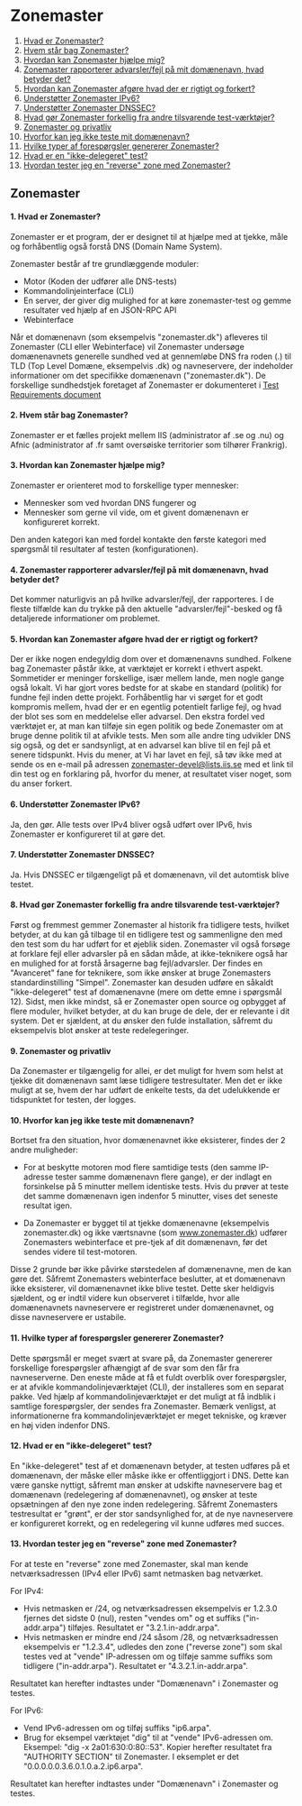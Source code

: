 Zonemaster
==========

1. [Hvad er Zonemaster?](#q1)
2. [Hvem står bag Zonemaster?](#q2)
3. [Hvordan kan Zonemaster hjælpe mig?](#q3)
4. [Zonemaster rapporterer advarsler/fejl på mit domænenavn, hvad betyder det?](#q4)
5. [Hvordan kan Zonemaster afgøre hvad der er rigtigt og forkert?](#q5)
6. [Understøtter Zonemaster IPv6?](#q6)
7. [Understøtter Zonemaster DNSSEC?](#q7) 
8. [Hvad gør Zonemaster forkellig fra andre tilsvarende test-værktøjer?](#q8)
9. [Zonemaster og privatliv](#q9)
10. [Hvorfor kan jeg ikke teste mit domænenavn?](#q10)
11. [Hvilke typer af forespørgsler genererer Zonemaster?](#q11)
12. [Hvad er en "ikke-delegeret" test?](#undelegated)
13. [Hvordan tester jeg en "reverse" zone med Zonemaster?](#q13)

Zonemaster
----------
#### 1. Hvad er Zonemaster? <a name="q1"></a>
Zonemaster er et program, der er designet til at hjælpe med at tjekke, måle
og forhåbentlig også forstå DNS (Domain Name System).

Zonemaster består af tre grundlæggende moduler:

  - Motor (Koden der udfører alle DNS-tests)
  - Kommandolinjeinterface (CLI)
  - En server, der giver dig mulighed for at køre zonemaster-test og gemme resultater ved hjælp af en JSON-RPC API
  - Webinterface 

Når et domænenavn (som eksempelvis "zonemaster.dk") afleveres til Zonemaster (CLI eller
Webinterface) vil Zonemaster undersøge domænenavnets generelle sundhed ved at gennemløbe
DNS fra roden (.) til TLD (Top Level Domæne, eksempelvis .dk) og navneservere, der indeholder
informationer om det specifikke domænenavn ("zonemaster.dk"). De forskellige sundhedstjek
foretaget af Zonemaster er dokumenteret i [Test Requirements document](https://github.com/zonemaster/zonemaster/blob/master/docs/requirements/TestRequirements.md)

#### 2. Hvem står bag Zonemaster? <a name="q2"></a>
Zonemaster er et fælles projekt mellem IIS (administrator af .se og .nu) og Afnic
(administrator af .fr samt oversøiske territorier som tilhører Frankrig).

#### 3. Hvordan kan Zonemaster hjælpe mig? <a name="q3"></a>
Zonemaster er orienteret mod to forskellige typer mennesker:

  - Mennesker som ved hvordan DNS fungerer og
  - Mennesker som gerne vil vide, om et givent domænenavn er konfigureret korrekt.

Den anden kategori kan med fordel kontakte den første kategori med spørgsmål til
resultater af testen (konfigurationen).

#### 4. Zonemaster rapporterer advarsler/fejl på mit domænenavn, hvad betyder det? <a name="q4"></a>
Det kommer naturligvis an på hvilke advarsler/fejl, der rapporteres. I de fleste
tilfælde kan du trykke på den aktuelle "advarsler/fejl"-besked og få detaljerede
informationer om problemet.

#### 5. Hvordan kan Zonemaster afgøre hvad der er rigtigt og forkert? <a name="q5"></a>
Der er ikke nogen endegyldig dom over et domænenavns sundhed. Folkene bag Zonemaster påstår ikke,
at værktøjet er korrekt i ethvert aspekt. Sommetider er meninger forskellige, især mellem lande,
men nogle gange også lokalt. Vi har gjort vores bedste for at skabe en standard (politik)
for fundne fejl inden dette projekt. Forhåbentlig har vi sørget for et godt kompromis mellem,
hvad der er en egentlig potentielt farlige fejl, og hvad der blot ses som en meddelelse eller
advarsel. Den ekstra fordel ved værktøjet er, at man kan tilføje sin egen politik og bede
Zonemaster om at bruge denne politik til at afvikle tests.
Men som alle andre ting udvikler DNS sig også, og det er sandsynligt, at en advarsel kan blive
til en fejl på et senere tidspunkt. Hvis du mener, at Vi har lavet en fejl, så tøv ikke med at
sende os en e-mail på adressen zonemaster-devel@lists.iis.se med et link til din test
og en forklaring på, hvorfor du mener, at resultatet viser noget, som du anser forkert.

#### 6. Understøtter Zonemaster IPv6? <a name="q6"></a>
Ja, den gør. Alle tests over IPv4 bliver også udført over IPv6, hvis Zonemaster
er konfigureret til at gøre det.

#### 7. Understøtter Zonemaster DNSSEC? <a name="q7"></a>
Ja. Hvis DNSSEC er tilgængeligt på et domænenavn, vil det automtisk blive testet.

#### 8. Hvad gør Zonemaster forkellig fra andre tilsvarende test-værktøjer? <a name="q8"></a>
Først og fremmest gemmer Zonemaster al historik fra tidligere tests, hvilket betyder, at du kan
gå tilbage til en tidligere test og sammenligne den med den test som du har udført for
et øjeblik siden.
Zonemaster vil også forsøge at forklare fejl eller advarsler på en sådan måde, at ikke-teknikere
også har en mulighed for at forstå årsagerne bag fejl/advarsler.
Der findes en "Avanceret" fane for teknikere, som ikke ønsker at bruge Zonemasters
standardinstilling "Simpel".
Zonemaster kan desuden udføre en såkaldt "ikke-delegeret" test af domænenavne (mere om dette
emne i spørgsmål 12).
Sidst, men ikke mindst, så er Zonemaster open source og opbygget af flere moduler, hvilket
betyder, at du kan bruge de dele, der er relevante i dit system. Det er sjældent, at du
ønsker den fulde installation, såfremt du eksempelvis blot ønsker at teste redelegeringer.

#### 9. Zonemaster og privatliv <a name="q9"></a>
Da Zonemaster er tilgængelig for allei, er det muligt for hvem som helst at tjekke dit
domænenavn samt læse tidligere testresultater. Men det er ikke muligt at se, hvem der
har udført de enkelte tests, da det udelukkende er tidspunktet for testen, der logges.

#### 10. Hvorfor kan jeg ikke teste mit domænenavn? <a name="q10"></a>
Bortset fra den situation, hvor domænenavnet ikke eksisterer, findes der 2 andre muligheder:

  - For at beskytte motoren mod flere samtidige tests (den samme IP-adresse tester
    samme domænenavn flere gange), er der indlagt en forsinkelse på 5 minutter mellem
    identiske tests. Hvis du prøver at teste det samme domænenavn igen indenfor 5 minutter,
    vises det seneste resultat igen.

  - Da Zonemaster er bygget til at tjekke domænenavne (eksempelvis zonemaster.dk) og ikke
    værtsnavne (som www.zonemaster.dk) udfører Zonemasters webinterface et pre-tjek af dit
    domænenavn, før det sendes videre til test-motoren.

Disse 2 grunde bør ikke påvirke størstedelen af domænenavne, men de kan gøre det. Såfremt
Zonemasters webinterface beslutter, at et domænenavn ikke eksisterer, vil domænenavnet
ikke blive testet. Dette sker heldigvis sjældent, og er indtil videre kun observeret i
tilfælde, hvor alle domænenavnets navneservere er registreret under domænenavnet, og disse
navneservere er ustabile.

#### 11. Hvilke typer af forespørgsler genererer Zonemaster? <a name="q11"></a>
Dette spørgsmål er meget svært at svare på, da Zonemaster genererer forskellige
forespørgsler afhængigt af de svar som den får fra navneserverne. Den eneste måde
at få et fuldt overblik over forespørgsler, er at afvikle kommandolinjeværktøjet
(CLI), der installeres som en separat pakke. Ved hjælp af kommandolinjeværktøjet
er det muligt at få indblik i samtlige forespørgsler, der sendes fra Zonemaster.
Bemærk venligst, at informationerne fra kommandolinjeværktøjet er meget tekniske,
og kræver en høj viden indenfor DNS.

#### 12. Hvad er en "ikke-delegeret" test? <a name="undelegated"></a>
En "ikke-delegeret" test af et domænenavn betyder, at testen udføres på et
domænenavn, der måske eller måske ikke er offentliggjort i DNS. Dette kan være
ganske nyttigt, såfremt man ønsker at udskifte navneservere bag et domænenavn
(redelegering af domænenavnet), og ønsker at teste opsætningen af den nye zone
inden redelegering. Såfremt Zonemasters testresultat er "grønt", er der stor
sandsynlighed for, at de nye navneservere er konfigureret korrekt, og en
redelegering vil kunne udføres med succes.

#### 13. Hvordan tester jeg en "reverse" zone med Zonemaster? <a name="q13"></a>
For at teste en "reverse" zone med Zonemaster, skal man kende netværksadressen
(IPv4 eller IPv6) samt netmasken bag netværket.

For IPv4:
  - Hvis netmasken er /24, og netværksadressen eksempelvis er 1.2.3.0 fjernes
    det sidste 0 (nul), resten "vendes om" og et suffiks ("in-addr.arpa") tilføjes.
    Resultatet er "3.2.1.in-addr.arpa".
  - Hvis netmasken er mindre end /24 såsom /28, og netværksadressen eksempelvis
    er "1.2.3.4", udledes den zone ("reverse zone") som skal testes ved at
    "vende" IP-adressen om og tilføje samme suffiks som tidligere ("in-addr.arpa").
    Resultatet er "4.3.2.1.in-addr.arpa".

Resultatet kan herefter indtastes under "Domænenavn" i Zonemaster og testes.

For IPv6:
  - Vend IPv6-adressen om og tilføj suffiks "ip6.arpa".
  - Brug for eksempel værktøjet "dig" til at "vende" IPv6-adressen om.
    Eksempel: "dig -x 2a01:630:0:80::53". Kopier herefter resultatet fra
    "AUTHORITY SECTION" til Zonemaster. I eksemplet er det
    "0.0.0.0.0.3.6.0.1.0.a.2.ip6.arpa".

Resultatet kan herefter indtastes under "Domænenavn" i Zonemaster og testes.
